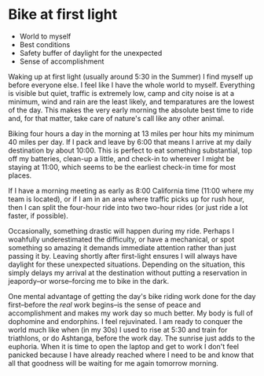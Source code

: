 # Bike at first light

* World to myself
* Best conditions 
* Safety buffer of daylight for the unexpected
* Sense of accomplishment

Waking up at first light (usually around 5:30 in the Summer) I find myself up before everyone else. I feel like I have the whole world to myself. Everything is visible but quiet, traffic is extremely low, camp and city noise is at a minimum, wind and rain are the least likely, and temparatures are the lowest of the day. This makes the very early morning the absolute best time to ride and, for that matter, take care of nature's call like any other animal.

Biking four hours a day in the morning at 13 miles per hour hits my minimum 40 miles per day. If I pack and leave by 6:00 that means I arrive at my daily destination by about 10:00. This is perfect to eat something substantial, top off my batteries, clean-up a little, and check-in to wherever I might be staying at 11:00, which seems to be the earliest check-in time for most places.

If I have a morning meeting as early as 8:00 California time (11:00 where my team is located), or if I am in an area where traffic picks up for rush hour, then I can split the four-hour ride into two two-hour rides (or just ride a lot faster, if possible).

Occasionally, something drastic will happen during my ride. Perhaps I woahfully underestimated the difficulty, or have a mechanical, or spot something so amazing it demands immediate attention rather than just passing it by. Leaving shortly after first-light ensures I will always have daylight for these unexpected situations. Depending on the situation, this simply delays my arrival at the destination without putting a reservation in jeapordy–or worse–forcing me to bike in the dark.

One mental advantage of getting the day's bike riding work done for the day first–before the *real* work begins–is the sense of peace and accomplishment and makes my work day so much better. My body is full of dophomine and endorphins. I feel rejuvinated. I am ready to conquer the world much like when (in my 30s) I used to rise at 5:30 and train for triathlons, or do Ashtanga, before the work day. The sunrise just adds to the euphoria. When it is time to open the laptop and get to work I don't feel panicked because I have already reached where I need to be and know that all that goodness will be waiting for me again tomorrow morning.

